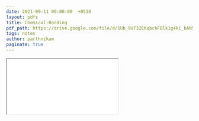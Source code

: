 ```yaml
---
date: 2021-09-11 00:00:00  +0530
layout: pdfs
title: Chemical-Bonding
pdf_path: https://drive.google.com/file/d/1Ub_9VF32EKqbchFBlk1g4ki_bAN5sYeY/preview?usp=sharing
tags: notes
author: parthnikam
paginate: true
---
```


<iframe class="embed-pdf" src="{{ page.pdf_path }}#toolbar=0" seamless="seamless" scrolling="no" style="overflow:hidden"></iframe>
